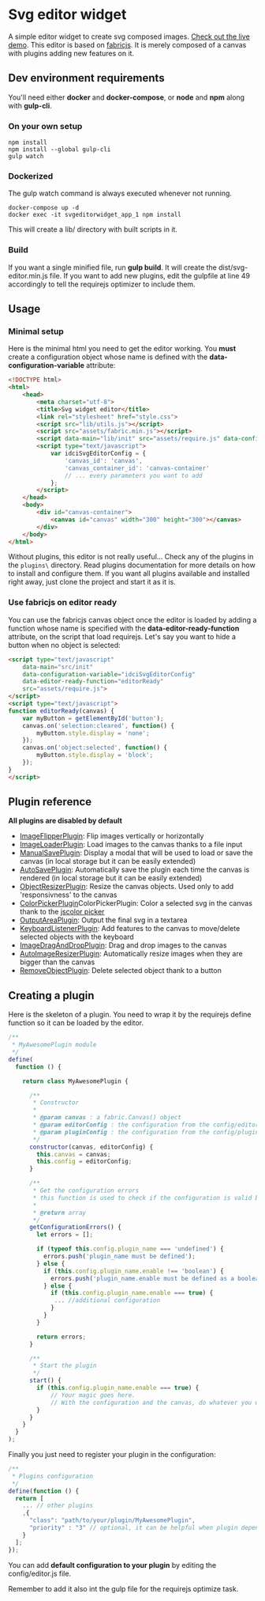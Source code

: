 Svg editor widget
=================

A simple editor widget to create svg composed images. [Check out the live demo](https://idci-consulting.github.io/SvgEditor/).
This editor is based on [fabricjs](https://github.com/kangax/fabric.js/). It is merely composed of a canvas with plugins adding new features on it.

Dev environment requirements
----------------------------

You'll need either **docker** and **docker-compose**, or **node** and **npm** along with **gulp-cli**.

### On your own setup

```
npm install
npm install --global gulp-cli
gulp watch
```

### Dockerized

The gulp watch command is always executed whenever not running.

```
docker-compose up -d
docker exec -it svgeditorwidget_app_1 npm install
```

This will create a lib/ directory with built scripts in it.

### Build

If you want a single minified file, run **gulp build**. It will create the dist/svg-editor.min.js file.
If you want to add new plugins, edit the gulpfile at line 49 accordingly to tell the requirejs optimizer to include them.

Usage
-----

### Minimal setup

Here is the minimal html you need to get the editor working.
You **must** create a configuration object whose name is defined with the **data-configuration-variable** attribute:

```html
<!DOCTYPE html>
<html>
    <head>
        <meta charset="utf-8">
        <title>Svg widget editor</title>
        <link rel="stylesheet" href="style.css">
        <script src="lib/utils.js"></script>
        <script src="assets/fabric.min.js"></script>
        <script data-main="lib/init" src="assets/require.js" data-configuration-variable="idciSvgEditorConfig"></script>
        <script type="text/javascript">
            var idciSvgEditorConfig = {
                'canvas_id': 'canvas',
                'canvas_container_id': 'canvas-container'
                // ... every parameters you want to add
            };
        </script>
    </head>
    <body>
        <div id="canvas-container">
            <canvas id="canvas" width="300" height="300"></canvas>
        </div>
    </body>
</html>
```

Without plugins, this editor is not really useful... Check any of the plugins in the `plugins\` directory.
Read plugins documentation for more details on how to install and configure them.
If you want all plugins available and installed right away, just clone the project and start it as it is.

### Use fabricjs on editor ready

You can use the fabricjs canvas object once the editor is loaded by adding a function whose name is specified with the **data-editor-ready-function** attribute, on the script that load requirejs. Let's say you want to hide a button when no object is selected:

```html
<script type="text/javascript"
    data-main="src/init"
    data-configuration-variable="idciSvgEditorConfig"
    data-editor-ready-function="editorReady"
    src="assets/require.js">
</script>
<script type="text/javascript">
function editorReady(canvas) {
    var myButton = getElementById('button');
    canvas.on('selection:cleared', function() {
        myButton.style.display = 'none';
    });
    canvas.on('object:selected', function() {
        myButton.style.display = 'block';
    });
}
</script>
```

Plugin reference
----------------

**All plugins are disabled by default**

* [ImageFlipperPlugin](src/plugins/ImageFlipper/README.md): Flip images vertically or horizontally
* [ImageLoaderPlugin](src/plugins/ImageLoader/README.md): Load images to the canvas thanks to a file input
* [ManualSavePlugin](src/plugins/ManualSave/README.md): Display a modal that will be used to load or save the canvas (in local storage but it can be easily extended)
* [AutoSavePlugin](src/plugins/AutoSave/README.md): Automatically save the plugin each time the canvas is rendered (in local storage but it can be easily extended)
* [ObjectResizerPlugin](src/plugins/ObjectResizer/README.md): Resize the canvas objects. Used only to add 'responsivness' to the canvas
* [ColorPickerPlugin](src/plugins/ColorPicker/README.md)ColorPickerPlugin: Color a selected svg in the canvas thank to the [jscolor picker](http://jscolor.com/)
* [OutputAreaPlugin](src/plugins/OutputArea/README.md): Output the final svg in a textarea
* [KeyboardListenerPlugin](src/plugins/KeyboardListener/README.md): Add features to the canvas to move/delete selected objects with the keyboard
* [ImageDragAndDropPlugin](src/plugins/ImageDragAndDrop/README.md): Drag and drop images to the canvas
* [AutoImageResizerPlugin](src/plugins/AutoImageResizer/README.md): Automatically resize images when they are bigger than the canvas
* [RemoveObjectPlugin](src/plugins/RemoveObject/README.md): Delete selected object thank to a button

Creating a plugin
------------------

Here is the skeleton of a plugin. You need to wrap it by the requirejs define function so it can be loaded by the editor.

```js
/**
 * MyAwesomePlugin module
 */
define(
  function () {

    return class MyAwesomePlugin {

      /**
       * Constructor
       *
       * @param canvas : a fabric.Canvas() object
       * @param editorConfig : the configuration from the config/editor.js file
       * @param pluginConfig : the configuration from the config/plugin.js file
       */
      constructor(canvas, editorConfig) {
        this.canvas = canvas;
        this.config = editorConfig;
      }

      /**
       * Get the configuration errors
       * this function is used to check if the configuration is valid before the start() function is ran
       *
       * @return array
       */
      getConfigurationErrors() {
        let errors = [];

        if (typeof this.config.plugin_name === 'undefined') {
          errors.push('plugin_name must be defined');
        } else {
          if (this.config.plugin_name.enable !== 'boolean') {
            errors.push('plugin_name.enable must be defined as a boolean');
          } else {
            if (this.config.plugin_name.enable === true) {
             ... //additional configuration
            }
          }
        }

        return errors;
      }

      /**
       * Start the plugin
       */
      start() {
        if (this.config.plugin_name.enable === true) {
            // Your magic goes here.
            // With the configuration and the canvas, do whatever you want to add features on the canvas
        }
      }
    }
  }
);
```

Finally you just need to register your plugin in the configuration:

```js
/**
 * Plugins configuration
 */
define(function () {
  return [
    ... // other plugins
    ,{
      "class": "path/to/your/plugin/MyAwesomePlugin",
      "priority" : "3" // optional, it can be helpful when plugin depends on other plugins and must be loaded in a specific order
    }
  ];
});
```

You can add **default configuration to your plugin** by editing the config/editor.js file.

Remember to add it also int the gulp file for the requirejs optimize task.